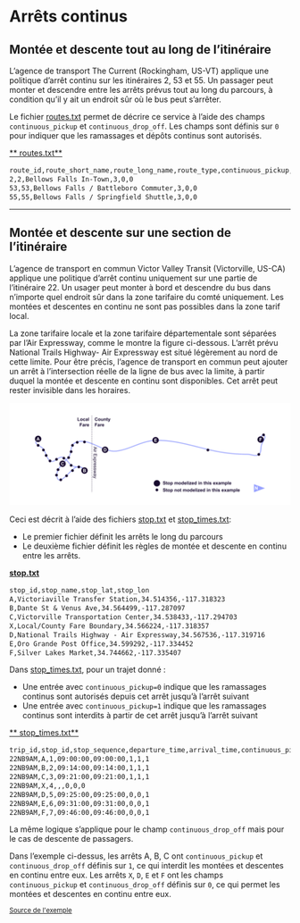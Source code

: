 # Arrêts continus

## Montée et descente tout au long de l’itinéraire  
 
 L’agence de transport The Current (Rockingham, US-VT) applique une politique d’arrêt continu sur les itinéraires 2, 53 et 55. Un passager peut monter et descendre entre les arrêts prévus tout au long du parcours, à condition qu’il y ait un endroit sûr où le bus peut s’arrêter. 
 
 Le fichier [routes.txt](../../reference/#routestxt) permet de décrire ce service à l’aide des champs `continuous_pickup` et `continuous_drop_off`. Les champs sont définis sur `0` pour indiquer que les ramassages et dépôts continus sont autorisés. 
 
 [** routes.txt**](../../reference/#routestxt) 
 
```
route_id,route_short_name,route_long_name,route_type,continuous_pickup,continuous_drop_off
2,2,Bellows Falls In-Town,3,0,0
53,53,Bellows Falls / Battleboro Commuter,3,0,0
55,55,Bellows Falls / Springfield Shuttle,3,0,0
```

<hr> 
 
## Montée et descente sur une section de l’itinéraire 
 
 L’agence de transport en commun Victor Valley Transit (Victorville, US-CA) applique une politique d’arrêt continu uniquement sur une partie de l’itinéraire 22. Un usager peut monter à bord et descendre du bus dans n’importe quel endroit sûr dans la zone tarifaire du comté uniquement. Les montées et descentes en continu ne sont pas possibles dans la zone tarif local. 
 
 La zone tarifaire locale et la zone tarifaire départementale sont séparées par l’Air Expressway, comme le montre la figure ci-dessous. L’arrêt prévu National Trails Highway- Air Expressway est situé légèrement au nord de cette limite. Pour être précis, l’agence de transport en commun peut ajouter un arrêt à l’intersection réelle de la ligne de bus avec la limite, à partir duquel la montée et descente en continu sont disponibles. Cet arrêt peut rester invisible dans les horaires. 
 
 ![](../../../assets/victor-valley-transit.svg) 
 
 Ceci est décrit à l’aide des fichiers [stop.txt](../../reference/#stopstxt) et [stop_times.txt](../../reference/#stop_timestxt): 
 
 - Le premier fichier définit les arrêts le long du parcours
 - Le deuxième fichier définit les règles de montée et descente en continu entre les arrêts. 
 
 [**stop.txt**](../../reference/#stopstxt) 
 
```
stop_id,stop_name,stop_lat,stop_lon
A,Victoriaville Transfer Station,34.514356,-117.318323
B,Dante St & Venus Ave,34.564499,-117.287097
C,Victorville Transportation Center,34.538433,-117.294703
X,Local/County Fare Boundary,34.566224,-117.318357
D,National Trails Highway - Air Expressway,34.567536,-117.319716
E,Oro Grande Post Office,34.599292,-117.334452
F,Silver Lakes Market,34.744662,-117.335407
```
 
 Dans [stop_times.txt](../../reference/#stop_timestxt), pour un trajet donné : 
 
 - Une entrée avec `continuous_pickup=0` indique que les ramassages continus sont autorisés depuis cet arrêt jusqu’à l’arrêt suivant
 - Une entrée avec `continuous_pickup=1` indique que les ramassages continus sont interdits à partir de cet arrêt jusqu’à l’arrêt suivant 
 
 [** stop_times.txt**](../../reference/#stop_timestxt) 
 
```
trip_id,stop_id,stop_sequence,departure_time,arrival_time,continuous_pickup,continuous_drop_off,timepoint
22NB9AM,A,1,09:00:00,09:00:00,1,1,1
22NB9AM,B,2,09:14:00,09:14:00,1,1,1
22NB9AM,C,3,09:21:00,09:21:00,1,1,1
22NB9AM,X,4,,,0,0,0
22NB9AM,D,5,09:25:00,09:25:00,0,0,1
22NB9AM,E,6,09:31:00,09:31:00,0,0,1
22NB9AM,F,7,09:46:00,09:46:00,0,0,1
``` 
 
 La même logique s’applique pour le champ `continuous_drop_off` mais pour le cas de descente de passagers. 
 
 Dans l’exemple ci-dessus, les arrêts A, B, C ont `continuous_pickup` et `continuous_drop_off` définis sur `1`, ce qui interdit les montées et descentes en continu entre eux. Les arrêts `X`, `D`, `E` et `F` ont les champs `continuous_pickup` et `continuous_drop_off` définis sur `0`, ce qui permet les montées et descentes en continu entre eux. 
 
 <sup>[Source de l'exemple](https://vvta.org/routes/route-22/)</sup>